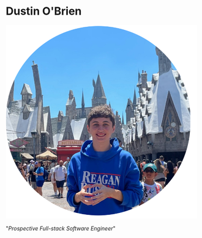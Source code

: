 # Dustin O'Brien
<img src="./assets/dustin.png" width="500">

<br>

"*Prospective Full-stack Software Engineer*"


